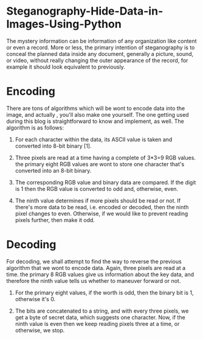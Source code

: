 # Steganography-Hide-Data-in-Images-Using-Python
The mystery information can be information of any organization like content or even a record. More or less, the primary intention of steganography is to conceal the planned data inside any document, generally a picture, sound, or video, without really changing the outer appearance of the record, for example it should look equivalent to previously.


# Encoding 

There are tons of algorithms which will be wont to encode data into the image, and actually , you'll also make one yourself. The one getting used during this blog is straightforward to know and implement, as well.
The algorithm is as follows:

1. For each character within the data, its ASCII value is taken and converted into 8-bit binary [1].

2. Three pixels are read at a time having a complete of 3*3=9 RGB values. the primary eight RGB values are wont to store one character that's converted into an 8-bit binary.

3. The corresponding RGB value and binary data are compared. If the digit is 1 then the RGB value is converted to odd and, otherwise, even.

4. The ninth value determines if more pixels should be read or not. If there's more data to be read, i.e. encoded or decoded, then the ninth pixel changes to even. Otherwise, if we would like to prevent reading pixels further, then make it odd.


# Decoding
For decoding, we shall attempt to find the way to reverse the previous algorithm that we wont to encode data.
Again, three pixels are read at a time. the primary 8 RGB values give us information about the key data, and therefore the ninth value tells us whether to maneuver forward or not.

1. For the primary eight values, if the worth is odd, then the binary bit is 1, otherwise it's 0.

2. The bits are concatenated to a string, and with every three pixels, we get a byte of secret data, which suggests one character.
Now, if the ninth value is even then we keep reading pixels three at a time, or otherwise, we stop.

